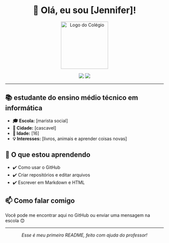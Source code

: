 
<h1 align="center">👋 Olá, eu sou [Jennifer]!</h1>

<!-- Logo do colégio -->
<p align="center">
  <img src="https://umbrasil.org.br/wp-content/uploads/2015/11/2000px-Marys_monogram_Marist_Brothers.svg_.png" alt="Logo do Colégio" width="150"/>
</p>

<p align="center">
  <img src="https://img.shields.io/badge/Estudante-do%20Ensino%20Médio-blue" />
  <img src="https://img.shields.io/badge/Aprendendo-GitHub-orange" />
</p>

<hr>

<h2>📚 estudante do ensino médio técnico em informática </h2>

<ul>
  <li><strong>🎓 Escola:</strong> [marista social]</li>
  <li><strong>📍 Cidade:</strong> [cascavel]</li>
  <li><strong>🎂 Idade:</strong> [16]</li>
  <li><strong>💡 Interesses:</strong> [livros, animais e aprender coisas novas]</li>
</ul>

<h2>🚀 O que estou aprendendo</h2>

<ul>
  <li>✔️ Como usar o GitHub</li>
  <li>✔️ Criar repositórios e editar arquivos</li>
  <li>✔️ Escrever em Markdown e HTML</li>
</ul>

<h2>📫 Como falar comigo</h2>

<p>Você pode me encontrar aqui no GitHub ou enviar uma mensagem na escola 😊</p>

<hr>

<p align="center">
  <em>Esse é meu primeiro README, feito com ajuda do professor!</em>
</p>
